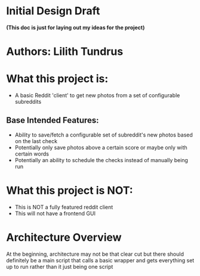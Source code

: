 # Initial Design Draft

__(This doc is just for laying out my ideas for the project)__


# Authors: Lilith Tundrus

# What this project is:

- A basic Reddit 'client' to get new photos from a set of configurable subreddits

## Base Intended Features:
- Ability to save/fetch a configurable set of subreddit's new photos based on the last check
- Potentially only save photos above a certain score or maybe only with certain words
- Potentially an ability to schedule the checks instead of manually being run


# What this project is NOT:
- This is NOT a fully featured reddit client
- This will not have a frontend GUI


# Architecture Overview

At the beginning, architecture may not be that clear cut but there should definitely be a main script
that calls a basic wrapper and gets everything set up to run rather than it just being one script